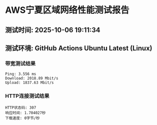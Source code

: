 # AWS宁夏区域网络性能测试报告
## 测试时间: 2025-10-06 19:11:34
## 测试环境: GitHub Actions Ubuntu Latest (Linux)

### 带宽测试结果
```
Ping: 3.556 ms
Download: 2018.89 Mbit/s
Upload: 1837.63 Mbit/s
```

### HTTP连接测试结果
```
HTTP状态码: 307
响应时间: 1.704027秒
下载速度: 0字节/秒
```

